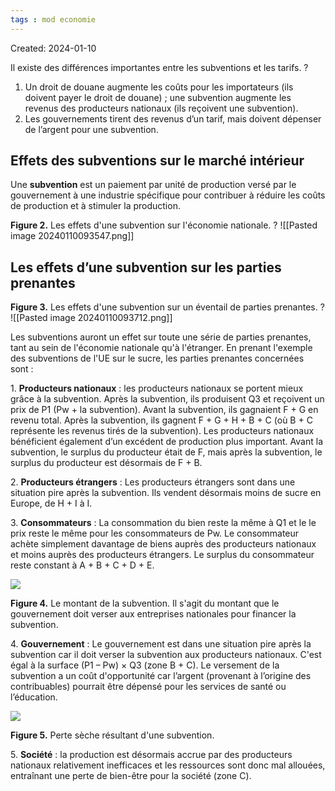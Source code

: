 ```yaml
---
tags : mod economie
---
```

Created: 2024-01-10

Il existe des différences importantes entre les subventions et les tarifs.
?
1. Un droit de douane augmente les coûts pour les importateurs (ils doivent payer le droit de douane) ; une subvention augmente les revenus des producteurs nationaux (ils reçoivent une subvention).
2. Les gouvernements tirent des revenus d’un tarif, mais doivent dépenser de l’argent pour une subvention.

## Effets des subventions sur le marché intérieur
Une **subvention** est un paiement par unité de production versé par le gouvernement à une industrie spécifique pour contribuer à réduire les coûts de production et à stimuler la production.

**Figure 2.** Les effets d'une subvention sur l'économie nationale.
?
![[Pasted image 20240110093547.png]]

## Les effets d’une subvention sur les parties prenantes

**Figure 3.** Les effets d'une subvention sur un éventail de parties prenantes.
?
![[Pasted image 20240110093712.png]]

Les subventions auront un effet sur toute une série de parties prenantes, tant au sein de l'économie nationale qu'à l'étranger. En prenant l'exemple des subventions de l'UE sur le sucre, les parties prenantes concernées sont :

1. **Producteurs nationaux** : les producteurs nationaux se portent mieux grâce à la subvention. Après la subvention, ils produisent Q3 et reçoivent un prix de P1 (Pw + la subvention). Avant la subvention, ils gagnaient F + G en revenu total. Après la subvention, ils gagnent F + G + H + B + C (où B + C représente les revenus tirés de la subvention). Les producteurs nationaux bénéficient également d’un excédent de production plus important. Avant la subvention, le surplus du producteur était de F, mais après la subvention, le surplus du producteur est désormais de F + B.

2. **Producteurs étrangers** : Les producteurs étrangers sont dans une situation pire après la subvention. Ils vendent désormais moins de sucre en Europe, de H + I à I.

3. **Consommateurs** : La consommation du bien reste la même à Q1 et le le prix reste le même pour les consommateurs de Pw. Le consommateur achète simplement davantage de biens auprès des producteurs nationaux et moins auprès des producteurs étrangers. Le surplus du consommateur reste constant à A + B + C + D + E.

![](https://kognity-prod.imgix.net/media/edusys_2/content_uploads/ibdp.econfe2022.book.4.2.5.aw.30.37afda71c5c7bc92234c.png)

**Figure 4.** Le montant de la subvention. Il s'agit du montant que le gouvernement doit verser aux entreprises nationales pour financer la subvention.

4. **Gouvernement** : Le gouvernement est dans une situation pire après la subvention car il doit verser la subvention aux producteurs nationaux. C'est égal à la surface (P1 – Pw) × Q3 (zone B + C). Le versement de la subvention a un coût d'opportunité car l’argent (provenant à l’origine des contribuables) pourrait être dépensé pour les services de santé ou l’éducation.

![](https://kognity-prod.imgix.net/media/edusys_2/content_uploads/ibdp.econfe2022.book.4.2.5.aw.31.08e945b2e01837de68f9.png)

**Figure 5.** Perte sèche résultant d'une subvention.

5. **Société** : la production est désormais accrue par des producteurs nationaux relativement inefficaces et les ressources sont donc mal allouées, entraînant une perte de bien-être pour la société (zone C).